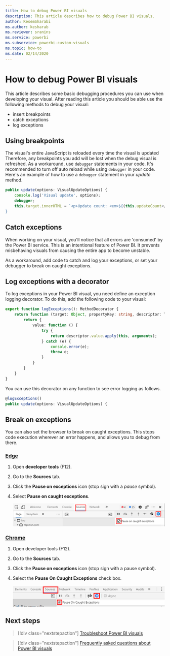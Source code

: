 ```yaml
---
title: How to debug Power BI visuals
description: This article describes how to debug Power BI visuals.
author: KesemSharabi
ms.author: kesharab
ms.reviewer: sranins
ms.service: powerbi
ms.subservice: powerbi-custom-visuals
ms.topic: how-to
ms.date: 02/14/2020
---
```


# How to debug Power BI visuals

This article describes some basic debugging procedures you can use when developing your visual. After reading this article you should be able use the following methods to debug your visual:

* insert breakpoints
* catch exceptions
* log exceptions

## Using breakpoints

The visual's entire JavaScript is reloaded every time the visual is updated Therefore, any breakpoints you add will be lost when the debug visual is refreshed. As a workaround, use `debugger` statements in your code. It's recommended to turn off auto reload while using `debugger` in your code.
Here's an example of how to use a `debugger` statement in your *update* method.

```typescript
public update(options: VisualUpdateOptions) {
    console.log('Visual update', options);
    debugger;
    this.target.innerHTML = `<p>Update count: <em>${(this.updateCount</em></p>`;
}
```

## Catch exceptions

When working on your visual, you'll notice that all errors are 'consumed' by the Power BI service. This is an intentional feature of Power BI. It prevents misbehaving visuals from causing the entire app to become unstable.

As a workaround, add code to catch and log your exceptions, or set your debugger to break on caught exceptions.

## Log exceptions with a decorator

To log exceptions in your Power BI visual, you need define an exception logging decorator. To do this, add the following code to your visual:

```typescript
export function logExceptions(): MethodDecorator {
    return function (target: Object, propertyKey: string, descriptor: TypedPropertyDescriptor<any>): TypedPropertyDescriptor<any> {
        return {
            value: function () {
                try {
                    return descriptor.value.apply(this, arguments);
                } catch (e) {
                    console.error(e);
                    throw e;
                }
            }
        }
    }
}
```

You can use this decorator on any function to see error logging as follows.

```typescript
@logExceptions()
public update(options: VisualUpdateOptions) {
```

## Break on exceptions

You can also set the browser to break on caught exceptions. This stops code execution wherever an error happens, and allows you to debug from there.

### [Edge](#tab/Edge)

1. Open **developer tools** (F12).
2. Go to the **Sources** tab.
3. Click the **Pause on exceptions** icon (stop sign with a *pause* symbol).
4. Select **Pause on caught exceptions**.

    ![Screenshot shows the Debugger tab with Break on all exceptions selected.](media/visuals-how-to-debug/how-to-debug-edge2.png)

### [Chrome](#tab/Chrome)

1. Open developer tools (F12).
2. Go to the  **Sources** tab.
3. Click the **Pause on exceptions** icon (stop sign with a pause symbol).
4. Select the **Pause On Caught Exceptions** check box.

    ![Screenshot shows Sources tab with Pause On Caught Exceptions selected.](media/visuals-how-to-debug/how-to-debug-chrome.png)

## Next steps

> [!div class="nextstepaction"]
> [Troubleshoot Power BI visuals](power-bi-custom-visuals-troubleshoot.md)

> [!div class="nextstepaction"]
> [Frequently asked questions about Power BI visuals](power-bi-custom-visuals-faq.yml#organizational-power-bi-visuals)
